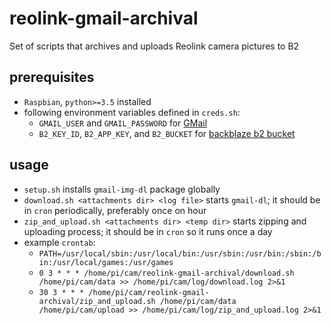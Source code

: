 # reolink-gmail-archival
Set of scripts that archives and uploads Reolink camera pictures to B2

## prerequisites
- `Raspbian`, `python>=3.5` installed
- following environment variables defined in `creds.sh`:
    - `GMAIL_USER` and `GMAIL_PASSWORD` for [GMail](https://mail.google.com)
    - `B2_KEY_ID`, `B2_APP_KEY`, and `B2_BUCKET` for [backblaze b2 bucket](https://www.backblaze.com/)

## usage
- `setup.sh` installs `gmail-img-dl` package globally
- `download.sh <attachments dir> <log file>` starts `gmail-dl`; it should be in `cron` periodically, preferably once on hour
- `zip_and_upload.sh <attachments dir> <temp dir>` starts zipping and uploading process; it should be in `cron` so it runs once a day
- example `crontab`:
    - `PATH=/usr/local/sbin:/usr/local/bin:/usr/sbin:/usr/bin:/sbin:/bin:/usr/local/games:/usr/games`
    - `0 3 * * * /home/pi/cam/reolink-gmail-archival/download.sh /home/pi/cam/data >> /home/pi/cam/log/download.log 2>&1`
    - `30 3 * * * /home/pi/cam/reolink-gmail-archival/zip_and_upload.sh /home/pi/cam/data /home/pi/cam/upload >> /home/pi/cam/log/zip_and_upload.log 2>&1`
